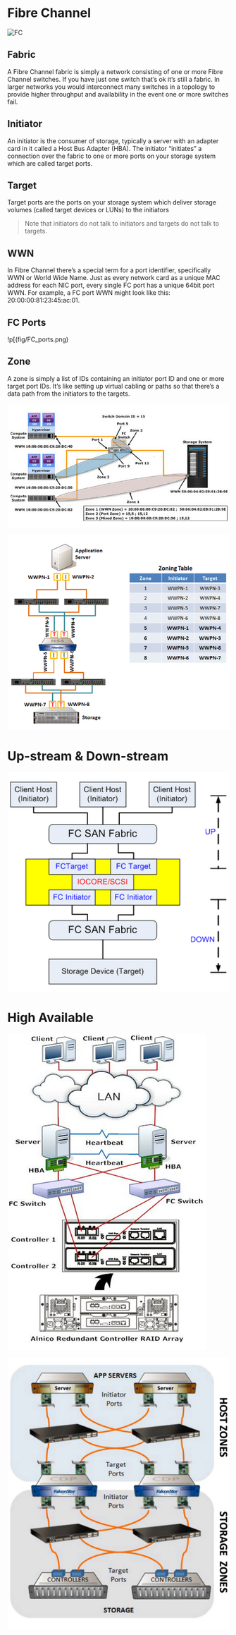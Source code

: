 # Fibre Channel 
![FC](https://blogdotosnexusdotcom.files.wordpress.com/2012/03/basic_config.png)

## Fabric
A Fibre Channel fabric is simply a network consisting of one or more Fibre Channel switches.  If you have just one switch that’s ok it’s still a fabric.  In larger networks you would interconnect many switches in a topology to provide higher throughput and availability in the event one or more switches fail.

## Initiator
An initiator is the consumer of storage, typically a server with an adapter card in it called a Host Bus Adapter (HBA).  The initiator “initiates” a connection over the fabric to one or more ports on your storage system which are called target ports.

## Target
Target ports are the ports on your storage system which deliver storage volumes (called target devices or LUNs) to the initiators

> Note that initiators do not talk to initiators and targets do not talk to targets.

## WWN
In Fibre Channel there’s a special term for a port identifier, specifically WWN or World Wide Name.  Just as every network card as a unique MAC address for each NIC port, every single FC port has a unique 64bit port WWN.  For example, a FC port WWN might look like this: 20:00:00:81:23:45:ac:01.

## FC Ports

!p[(fig/FC_ports.png)

## Zone
A zone is simply a list of IDs containing an initiator port ID and one or more target port IDs.  It’s like setting up virtual cabling or paths so that there’s a data path from the initiators to the targets.

![](fig/FC_zoning.png)

![](fig/FC_zoning-ex.png)

# Up-stream & Down-stream
![](fig/FC_up-n-down-stream.png)

# High Available
![](fig/FC_HA.png)

![](fig/FC_HA-2.png)
